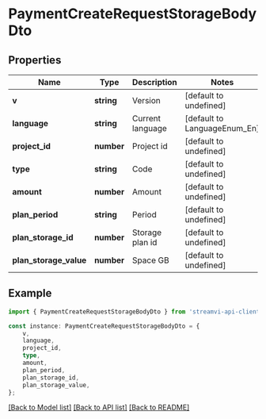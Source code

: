 # PaymentCreateRequestStorageBodyDto


## Properties

Name | Type | Description | Notes
------------ | ------------- | ------------- | -------------
**v** | **string** | Version | [default to undefined]
**language** | **string** | Current language | [default to LanguageEnum_En]
**project_id** | **number** | Project id | [default to undefined]
**type** | **string** | Code | [default to undefined]
**amount** | **number** | Amount | [default to undefined]
**plan_period** | **string** | Period | [default to undefined]
**plan_storage_id** | **number** | Storage plan id | [default to undefined]
**plan_storage_value** | **number** | Space GB | [default to undefined]

## Example

```typescript
import { PaymentCreateRequestStorageBodyDto } from 'streamvi-api-client';

const instance: PaymentCreateRequestStorageBodyDto = {
    v,
    language,
    project_id,
    type,
    amount,
    plan_period,
    plan_storage_id,
    plan_storage_value,
};
```

[[Back to Model list]](../README.md#documentation-for-models) [[Back to API list]](../README.md#documentation-for-api-endpoints) [[Back to README]](../README.md)
